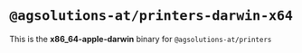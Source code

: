 # `@agsolutions-at/printers-darwin-x64`

This is the **x86_64-apple-darwin** binary for `@agsolutions-at/printers`
